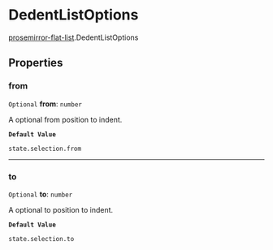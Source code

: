 # DedentListOptions

[prosemirror-flat-list](../modules/prosemirror_flat_list.md).DedentListOptions

## Properties

### from

 `Optional` **from**: `number`

A optional from position to indent.

**`Default Value`**

`state.selection.from`

___

### to

 `Optional` **to**: `number`

A optional to position to indent.

**`Default Value`**

`state.selection.to`

